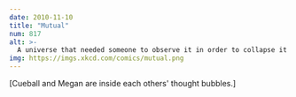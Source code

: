 ```yaml
---
date: 2010-11-10
title: "Mutual"
num: 817
alt: >-
  A universe that needed someone to observe it in order to collapse it into existence would be a pretty sorry universe indeed.
img: https://imgs.xkcd.com/comics/mutual.png
---
```

[Cueball and Megan are inside each others' thought bubbles.]